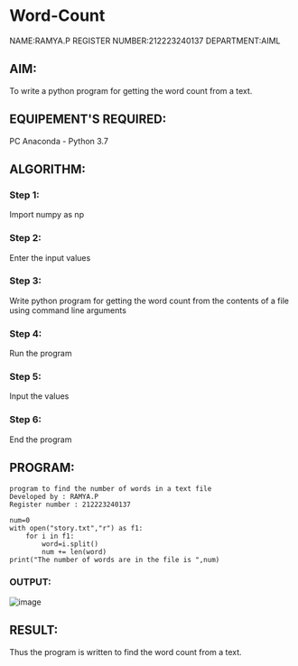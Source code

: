 # Word-Count

NAME:RAMYA.P
REGISTER NUMBER:212223240137
DEPARTMENT:AIML

## AIM:
To write a python program for getting the word count from a text.
## EQUIPEMENT'S REQUIRED: 
PC
Anaconda - Python 3.7
## ALGORITHM: 
### Step 1:
Import numpy as np
### Step 2: 
 Enter the input values
### Step 3: 
Write python program for getting the word count from the contents of a file using command line arguments
### Step 4:  
Run the program
### Step 5: 
Input the values
### Step 6: 
End the program

## PROGRAM:
```
program to find the number of words in a text file
Developed by : RAMYA.P
Register number : 212223240137

num=0
with open("story.txt","r") as f1:
    for i in f1:
        word=i.split()
        num += len(word)
print("The number of words are in the file is ",num)
```
### OUTPUT:

![image](https://github.com/23014107/Word-Count/assets/151625620/703cc39b-be15-4894-94e8-89c41b1e0088)


## RESULT:
Thus the program is written to find the word count from a text.
